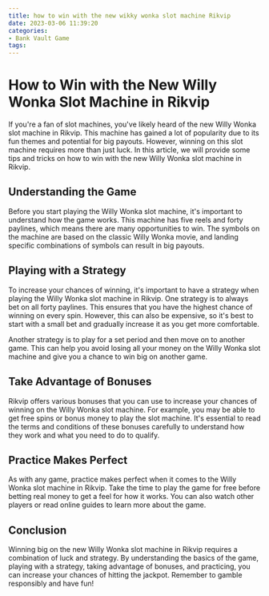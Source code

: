 ```yaml
---
title: how to win with the new wikky wonka slot machine Rikvip
date: 2023-03-06 11:39:20
categories:
- Bank Vault Game
tags:
---
```

# How to Win with the New Willy Wonka Slot Machine in Rikvip

If you're a fan of slot machines, you've likely heard of the new Willy Wonka slot machine in Rikvip. This machine has gained a lot of popularity due to its fun themes and potential for big payouts. However, winning on this slot machine requires more than just luck. In this article, we will provide some tips and tricks on how to win with the new Willy Wonka slot machine in Rikvip.

## Understanding the Game

Before you start playing the Willy Wonka slot machine, it's important to understand how the game works. This machine has five reels and forty paylines, which means there are many opportunities to win. The symbols on the machine are based on the classic Willy Wonka movie, and landing specific combinations of symbols can result in big payouts.

## Playing with a Strategy

To increase your chances of winning, it's important to have a strategy when playing the Willy Wonka slot machine in Rikvip. One strategy is to always bet on all forty paylines. This ensures that you have the highest chance of winning on every spin. However, this can also be expensive, so it's best to start with a small bet and gradually increase it as you get more comfortable.

Another strategy is to play for a set period and then move on to another game. This can help you avoid losing all your money on the Willy Wonka slot machine and give you a chance to win big on another game.

## Take Advantage of Bonuses

Rikvip offers various bonuses that you can use to increase your chances of winning on the Willy Wonka slot machine. For example, you may be able to get free spins or bonus money to play the slot machine. It's essential to read the terms and conditions of these bonuses carefully to understand how they work and what you need to do to qualify.

## Practice Makes Perfect

As with any game, practice makes perfect when it comes to the Willy Wonka slot machine in Rikvip. Take the time to play the game for free before betting real money to get a feel for how it works. You can also watch other players or read online guides to learn more about the game.

## Conclusion

Winning big on the new Willy Wonka slot machine in Rikvip requires a combination of luck and strategy. By understanding the basics of the game, playing with a strategy, taking advantage of bonuses, and practicing, you can increase your chances of hitting the jackpot. Remember to gamble responsibly and have fun!